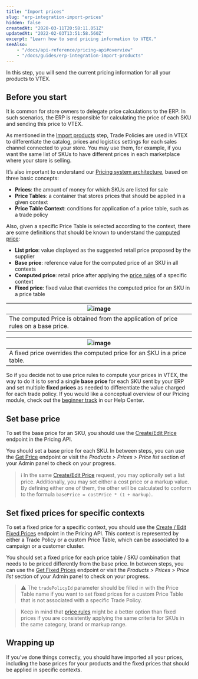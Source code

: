 ```yaml
---
title: "Import prices"
slug: "erp-integration-import-prices"
hidden: false
createdAt: "2020-03-11T20:58:11.051Z"
updatedAt: "2022-02-03T13:51:58.560Z"
excerpt: "Learn how to send pricing information to VTEX."
seeAlso:
    - "/docs/api-reference/pricing-api#overview"
    - "/docs/guides/erp-integration-import-products"
---
```


In this step, you will send the current pricing information for all your products to VTEX.

## Before you start

It is common for store owners to delegate price calculations to the ERP. In such scenarios, the ERP is responsible for calculating the price of each SKU and sending this price to VTEX.

As mentioned in the [Import products](https://developers.vtex.com/docs/guides/erp-integration-import-products) step, Trade Policies are used in VTEX to differentiate the catalog, prices and logistics settings for each sales channel connected to your store. You may use them, for example, if you want the same list of SKUs to have different prices in each marketplace where your store is selling.

It’s also important to understand our [Pricing system architecture](https://help.vtex.com/tracks/prices-101--6f8pwCns3PJHqMvQSugNfP/7GptzvlPDVM11ojEjywIQx), based on three basic concepts:

- **Prices**: the amount of money for which SKUs are listed for sale
- **Price Tables**: a container that stores prices that should be applied in a given context
- **Price Table Context**: conditions for application of a price table, such as a trade policy

Also, given a specific Price Table is selected according to the context, there are some definitions that should be known to understand the [computed price](https://help.vtex.com/tracks/prices-101--6f8pwCns3PJHqMvQSugNfP/7GptzvlPDVM11ojEjywIQx#computed-price):

- **List price**: value displayed as the suggested retail price proposed by the supplier
- **Base price**: reference value for the computed price of an SKU in all contexts
- **Computed price**: retail price after applying the [price rules](https://help.vtex.com/tracks/prices-101--6f8pwCns3PJHqMvQSugNfP/2rBirbpB7wLnei4dQ9KGMW) of a specific context
- **Fixed price**: fixed value that overrides the computed price for an SKU in a price table

| ![image](https://user-images.githubusercontent.com/77292838/212989453-957836e3-4967-4257-b8be-8f9edc038ad1.png)|
|-|
| The computed Price is obtained from the application of price rules on a base price.|


|![image](https://user-images.githubusercontent.com/77292838/212989482-a8471be7-3fe6-4ef4-b14a-90caf96c6c51.png)|
|-|
|A fixed price overrides the computed price for an SKU in a price table.|

So if you decide not to use price rules to compute your prices in VTEX, the way to do it is to send a single **base price** for each SKU sent by your ERP and set multiple **fixed prices** as needed to differentiate the value charged for each trade policy. If you would like a conceptual overview of our Pricing module, check out the [beginner track](https://help.vtex.com/tracks/prices-101--6f8pwCns3PJHqMvQSugNfP) in our Help Center.

## Set base price

To set the base price for an SKU, you should use the [Create/Edit Price](https://developers.vtex.com/docs/api-reference/pricing-api#put-/prices/-itemId-) endpoint in the Pricing API.

You should set a base price for each SKU. In between steps, you can use the [Get Price](https://developers.vtex.com/docs/api-reference/pricing-api#get-/prices/-itemId-) endpoint or visit the *Products > Prices > Price list* section of your Admin panel to check on your progress.

> ℹ️ In the same [Create/Edit Price](https://developers.vtex.com/docs/api-reference/pricing-api#put-/prices/-itemId-) request, you may optionally set a list price. Additionally, you may set either a cost price or a markup value. By defining either one of them, the other will be calculated to conform to the formula `basePrice = costPrice * (1 + markup)`.

## Set fixed prices for specific contexts

To set a fixed price for a specific context, you should use the [Create / Edit Fixed Prices](https://developers.vtex.com/docs/api-reference/pricing-api#post-/prices/-itemId-/fixed/-priceTableId-) endpoint in the Pricing API. This context is represented by either a Trade Policy or a custom Price Table, which can be associated to a campaign or a customer cluster.

You should set a fixed price for each price table / SKU combination that needs to be priced differently from the base price. In between steps, you can use the [Get Fixed Prices](https://developers.vtex.com/docs/api-reference/pricing-api#get-/prices/-itemId-/fixed) endpoint or visit the *Products > Prices > Price list* section of your Admin panel to check on your progress.

>⚠️ The ```tradePolicyId``` parameter should be filled in with the Price Table name if you want to set fixed prices for a custom Price Table that is not associated with a specific Trade Policy.

> Keep in mind that [price rules](https://help.vtex.com/tracks/prices-101--6f8pwCns3PJHqMvQSugNfP/2rBirbpB7wLnei4dQ9KGMW) might be a better option than fixed prices if you are consistently applying the same criteria for SKUs in the same category, brand or markup range.

## Wrapping up

If you’ve done things correctly, you should have imported all your prices, including the base prices for your products and the fixed prices that should be applied in specific contexts.
